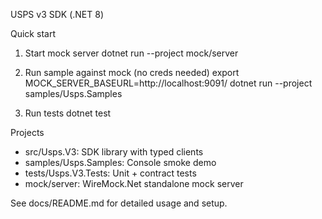 USPS v3 SDK (.NET 8)

Quick start

1) Start mock server
   dotnet run --project mock/server

2) Run sample against mock (no creds needed)
   export MOCK_SERVER_BASEURL=http://localhost:9091/
   dotnet run --project samples/Usps.Samples

3) Run tests
   dotnet test

Projects
- src/Usps.V3: SDK library with typed clients
- samples/Usps.Samples: Console smoke demo
- tests/Usps.V3.Tests: Unit + contract tests
- mock/server: WireMock.Net standalone mock server

See docs/README.md for detailed usage and setup.

